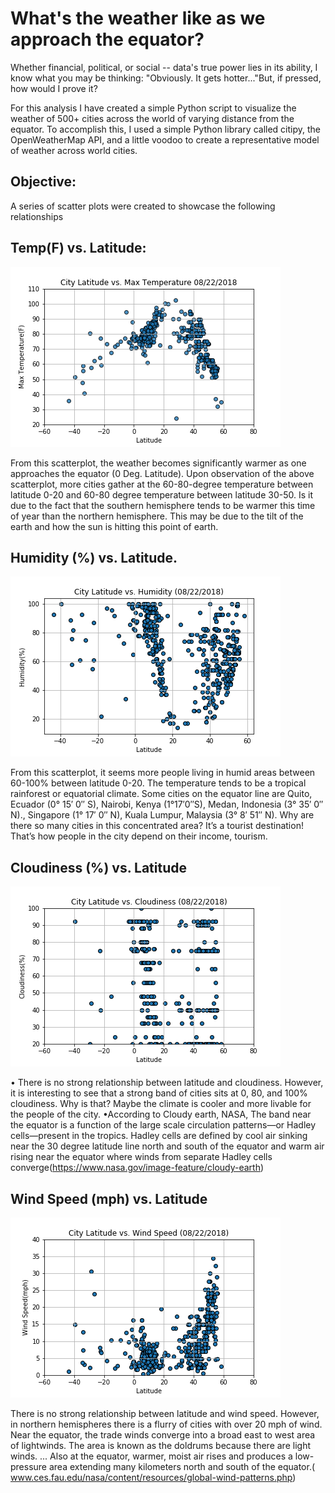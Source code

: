 # What's the weather like as we approach the equator? 

Whether financial, political, or social -- data's true power lies in its ability, I know what you may be thinking: "Obviously. It gets hotter..."But, if pressed, how would I prove it?

For this analysis I have created a simple Python script to visualize the weather of 500+ cities across the 	world of varying distance from the equator. To accomplish this, I used a simple Python library called citipy, the OpenWeatherMap API, and a little voodoo to create a representative model of weather across world cities.

## Objective:
 A series of scatter plots were created to showcase the following relationships

## Temp(F) vs. Latitude:
![TemperatureInWorldCities.png](TemperatureInWorldCities.png)

From this scatterplot, the weather becomes significantly warmer as one approaches the equator (0 Deg. Latitude). Upon observation of the above scatterplot, more cities gather at the 60-80-degree temperature between latitude 0-20 and 60-80 degree temperature between latitude 30-50. Is it due to the fact that the southern hemisphere tends to be warmer this time of year than the northern hemisphere. This may be due to the tilt of the earth and how the sun is hitting this point of earth.

## Humidity (%) vs. Latitude.
![Lat_vs_humidity.png](Lat_vs_humidity.png)

From this scatterplot, it seems more people living in humid areas between 60-100% between latitude 0-20. The temperature tends to be a tropical rainforest or equatorial climate. Some cities on the equator line are Quito, Ecuador (0° 15′ 0″ S), Nairobi, Kenya (1°17′0″S), Medan, Indonesia (3° 35′ 0″ N)., Singapore (1° 17′ 0″ N), Kuala Lumpur, Malaysia (3° 8′ 51″ N). Why are there so many cities in this concentrated area? It’s a tourist destination! That’s how people in the city depend on their income, tourism.

## Cloudiness (%) vs. Latitude
![Lat_vs_Cloudiness.png](Lat_vs_Cloudiness.png)

•	There is no strong relationship between latitude and cloudiness. However, it is interesting to see that a strong band of cities sits at 0, 80, and 100% cloudiness. Why is that? Maybe the climate is cooler and more livable for the people of the city. 
•According to Cloudy earth, NASA, The band near the equator is a function of the large scale circulation patterns—or Hadley cells—present in the tropics. Hadley cells are defined by cool air sinking near the 30 degree latitude line north and south of the equator and warm air rising near the equator where winds from separate Hadley cells converge(https://www.nasa.gov/image-feature/cloudy-earth)


## Wind Speed (mph) vs. Latitude
![Lat_vs_Wind%20Speed.png](Lat_vs_Wind%20Speed.png)

There is no strong relationship between latitude and wind speed. However, in northern hemispheres there is a flurry of cities with over 20 mph of wind.
Near the equator, the trade winds converge into a broad east to west area of lightwinds. The area is known as the doldrums because there are light winds. ... Also at the equator, warmer, moist air rises and produces a low-pressure area extending many kilometers north and south of the equator.( www.ces.fau.edu/nasa/content/resources/global-wind-patterns.php)


